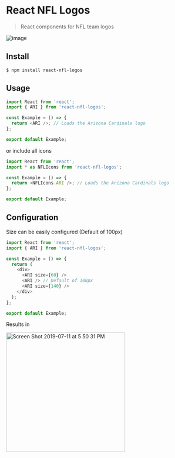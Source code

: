 # React NFL Logos

> React components for NFL team logos

![image](https://user-images.githubusercontent.com/11506653/74900567-3f327200-536e-11ea-8dfa-dd1e2b61bd78.png)

## Install

```shell
$ npm install react-nfl-logos
```

## Usage

```js
import React from 'react';
import { ARI } from 'react-nfl-logos';

const Example = () => {
  return <ARI />; // Loads the Arizona Cardinals logo
};

export default Example;
```

or include all icons

```js
import React from 'react';
import * as NFLIcons from 'react-nfl-logos';

const Example = () => {
  return <NFLIcons.ARI />; // Loads the Arizona Cardinals logo
};

export default Example;
```

## Configuration

Size can be easily configured (Default of 100px)

```js
import React from 'react';
import { ARI } from 'react-nfl-logos';

const Example = () => {
  return (
    <div>
      <ARI size={60} />
      <ARI /> // Default of 100px
      <ARI size={140} />
    </div>
  );
};

export default Example;
```

Results in

<img width="324" alt="Screen Shot 2019-07-11 at 5 50 31 PM" src="https://user-images.githubusercontent.com/11506653/74900328-69376480-536d-11ea-9864-58e62a19582b.png">

